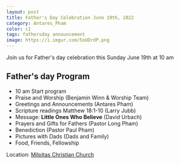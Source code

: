 ```yaml
---
layout: post
title: Father's Day Celebration June 19th, 2022
category: Antares_Pham
color: c1
tags: fathersday announcement
image: https://i.imgur.com/5oUDrdP.png
---
```

Join us for Father's day celebration this Sunday June 19th at 10 am
<!--more-->
## Father's day Program

- 10 am Start program
- Praise and Worship (Benjamin Winn & Worship Team)
- Greetings and Announcements (Antares Pham)
- Scripture readings Matthew 18:1-10 (Larry Jubb)
- Message: **Little Ones Who Believe** (David Urbach)
- Prayers and Gifts for Fathers (Pastor Long Pham)
- Benediction (Pastor Paul Pham)
- Pictures with Dads (Dads and Family)
- Food, Friends, Fellowship

Location: [Milpitas Christian Church]

[Milpitas Christian Church]: https://goo.gl/maps/B6YeapsEG5Q5uBN7A
